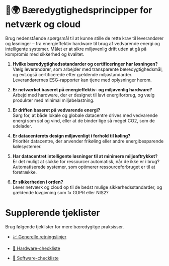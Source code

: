 # 🔌🌍 Bæredygtighedsprincipper for netværk og cloud
Brug nedenstående spørgsmål til at kunne stille de rette krav til leverandører og løsninger – fra energieffektiv hardware til brug af vedvarende energi og intelligente systemer. Målet er at sikre miljøvenlig drift uden at gå på kompromis med sikkerhed og kvalitet.

1. **Hvilke bæredygtighedsstandarder og certificeringer har løsningen?**  
   Vælg leverandører, som arbejder med transparente bæredygtighedsmål, og evt.også certificerede efter gældende miljøstandarder. Leverandørernes ESG-rapporter kan tjene med oplysninger herom.  

2. **Er netværket baseret på energieffektiv- og miljøvenlig hardware?**  
   Arbejd med hardware, der er designet til lavt energiforbrug, og vælg produkter med minimal miljøbelastning.

3. **Er driften baseret på vedvarende energi?**  
   Sørg for, at både lokale og globale datacentre drives med vedvarende energi som sol og vind, eller at de binder lige så meget CO2, som de udelader. 

4. **Er datacenterets design miljøvenligt i forhold til køling?**  
   Prioritér datacentre, der anvender frikøling eller andre energibesparende kølesystemer.

5. **Har datacentret intelligente løsninger til at minimere miljøaftrykket?**  
   Er det muligt at slukke for ressourcer automatisk, når de ikke er i brug? Automatiserede systemer, som optimerer ressourceforbruget er til at foretrække. 

6. **Er sikkerheden i orden?**  
   Lever netværk og cloud op til de bedst mulige sikkerhedsstandarder, og gældende lovgivning som fx GDPR eller NIS2?

# Supplerende tjeklister

Brug følgende tjeklister for mere bæredygitge praksisser.

- [📈 Generelle retningslinjer](./Appendix-Best-practices.md)
  
- [🔌 Hardware-checkliste](./Appendix-Best-practices-Hardware.md)
  
- [💾 Software-checkliste](./Appendix-Best-practices-Software.md)
